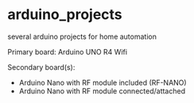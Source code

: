 # arduino_projects
several arduino projects for home automation


Primary board: Arduino UNO R4 Wifi


Secondary board(s): 
 - Arduino Nano with RF module included (RF-NANO)
 - Arduino Nano with RF module connected/attached
